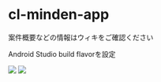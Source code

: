 # cl-minden-app
案件概要などの情報はウィキをご確認ください

Android Studio build flavorを設定

![](https://user-images.githubusercontent.com/740261/119431263-3c7eb380-bd4d-11eb-9b19-e96ff6d940d2.png)
![](https://user-images.githubusercontent.com/740261/119431277-41436780-bd4d-11eb-8d37-1d5ec75b2f3b.png)


